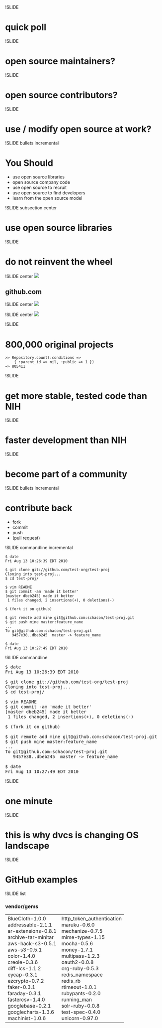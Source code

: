 !SLIDE

# quick poll #

!SLIDE

# open source maintainers? #

!SLIDE

# open source contributors? #

!SLIDE

# use / modify open source at work? #

!SLIDE bullets incremental
# You Should #

* use open source libraries
* open source company code
* use open source to recruit
* use open source to find developers
* learn from the open source model


!SLIDE subsection center
# use open source libraries #

!SLIDE 
# do not reinvent the wheel #

!SLIDE center
![](img/octocat.png)
## github.com ##

!SLIDE center
![](img/search.png)

!SLIDE center
![](img/searchlang.png)

!SLIDE

# 800,000 original projects #

	>> Repository.count(:conditions => 
		{ :parent_id => nil, :public => 1 })
	=> 805411

!SLIDE 
# get more stable, tested code than NIH #

!SLIDE 
# faster development than NIH #

!SLIDE 
# become part of a community #

!SLIDE bullets incremental

# contribute back #

* fork
* commit
* push 
* (pull request)

!SLIDE commandline incremental

	$ date
	Fri Aug 13 10:26:39 EDT 2010

	$ git clone git://github.com/test-org/test-proj
	Cloning into test-proj...
	$ cd test-proj/

	$ vim README 
	$ git commit -am 'made it better'
	[master dbeb245] made it better
	 1 files changed, 2 insertions(+), 0 deletions(-)

	$ (fork it on github)

	$ git remote add mine git@github.com:schacon/test-proj.git
	$ git push mine master:feature_name
	...
	To git@github.com:schacon/test-proj.git
	   9457e38..dbeb245  master -> feature_name

	$ date
	Fri Aug 13 10:27:49 EDT 2010


!SLIDE commandline

<pre>
$ date
Fri Aug 13 <span class="red">10:26:39</span> EDT 2010

$ git clone git://github.com/test-org/test-proj
Cloning into test-proj...
$ cd test-proj/

$ vim README 
$ git commit -am 'made it better'
[master dbeb245] made it better
 1 files changed, 2 insertions(+), 0 deletions(-)

$ (fork it on github)

$ git remote add mine git@github.com:schacon/test-proj.git
$ git push mine master:feature_name
...
To git@github.com:schacon/test-proj.git
   9457e38..dbeb245  master -> feature_name

$ date
Fri Aug 13 <span class="red">10:27:49</span> EDT 2010
</pre>

!SLIDE

# one minute #

!SLIDE

# this is why dvcs is changing OS landscape #

!SLIDE 
# GitHub examples #

!SLIDE list

### vendor/gems ###

<center>
<table class="listtb"><tr><td>
BlueCloth-1.0.0<br/>
addressable-2.1.1<br/>
ar-extensions-0.8.1<br/>
archive-tar-minitar<br/>
aws-hack-s3-0.5.1<br/>
aws-s3-0.5.1<br/>
color-1.4.0<br/>
creole-0.3.6<br/>
diff-lcs-1.1.2<br/>
eycap-0.3.1<br/>
ezcrypto-0.7.2<br/>
faker-0.3.1<br/>
faraday-0.3.1<br/>
fastercsv-1.4.0<br/>
googlebase-0.2.1<br/>
googlecharts-1.3.6<br/>
machinist-1.0.6<br/>
</td><td>
http_token_authentication<br/>
maruku-0.6.0<br/>
mechanize-0.7.5<br/>
mime-types-1.15<br/>
mocha-0.5.6<br/>
money-1.7.1<br/>
multipass-1.2.3<br/>
oauth2-0.0.8<br/>
org-ruby-0.5.3<br/>
redis_namespace<br/>
redis_rb<br/>
rtimeout-1.0.1<br/>
rubypants-0.2.0<br/>
running_man<br/>
solr-ruby-0.0.8<br/>
test-spec-0.4.0<br/>
unicorn-0.97.0<br/>
</td></tr></table>
</center>
